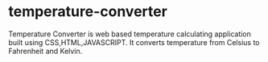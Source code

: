 # temperature-converter
Temperature Converter is web based temperature calculating application built using CSS,HTML,JAVASCRIPT. It converts temperature from Celsius to Fahrenheit and Kelvin.
